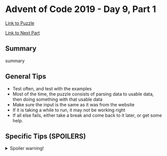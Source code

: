 # Advent of Code 2019 - Day 9, Part 1

[Link to Puzzle](https://adventofcode.com/2019/day/9)

[Link to Next Part](https://github.com/CodingAP/unofficial-aoc-syllabus/blob/main/years/2019/day9/part2.md)

## Summary
summary

## General Tips
- Test often, and test with the examples
- Most of the time, the puzzle consists of parsing data to usable data, then doing something with that usable data
- Make sure the input is the same as it was from the website
- If it is taking a while to run, it may not be working right
- If all else fails, either take a break and come back to it later, or get some help.

## Specific Tips (SPOILERS)
<details> <summary>Spoiler warning!</summary>

specific tips

</details>